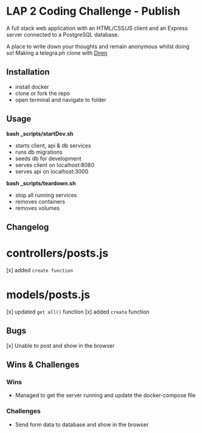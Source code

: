 #  LAP 2 Coding Challenge - Publish

A full stack web application with an HTML/CSS/JS client and an Express server connected to a PostgreSQL database.

A place to write down your thoughts and remain anonymous whilst doing so! Making a telegra.ph clone with [Diren](https://github.com/Dnayir)

## Installation

 - install docker
 - clone or fork the repo
 - open terminal and navigate to folder 

 ## Usage

**bash _scripts/startDev.sh**
- starts client, api & db services
- runs db migrations
- seeds db for development
- serves client on localhost:8080
- serves api on localhost:3000

**bash _scripts/teardown.sh**
- stop all running services
- removes containers
- removes volumes

## Changelog

# controllers/posts.js

[x] added `create function`

# models/posts.js

[x] updated `get all()` function
[x] added `create` function 

## Bugs

[x] Unable to post and show in the browser

## Wins & Challenges

### Wins 

- Managed to get the server running and update the docker-compose file 

### Challenges 

 - Send form data to database and show in the browser 

